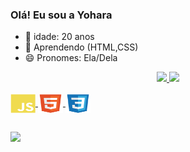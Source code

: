 ### Olá! Eu sou a Yohara

- 🎂 idade: 20 anos 
- 🌱 Aprendendo (HTML,CSS)  
- 😄 Pronomes: Ela/Dela 


<div align="center">
  <a href="https://github.com/YoharaGabi">
  <img height="180em" src="https://github-readme-stats.vercel.app/api?username=YoharaGabi&show_icons=true&theme=radical&include_all_commits=true&count_private=true"/>
  <img height="180em" src="https://github-readme-stats.vercel.app/api/top-langs/?username=YoharaGabi&layout=compact&langs_count=7&theme=radical"/>
</div>

<div style="display: inline_block"><br>
  <img align="center" alt="yohara-Js" height="30" width="40" src="https://raw.githubusercontent.com/devicons/devicon/master/icons/javascript/javascript-plain.svg">
  <img align="center" alt="yohara-HTML" height="30" width="40" src="https://raw.githubusercontent.com/devicons/devicon/master/icons/html5/html5-original.svg">
  <img align="center" alt="yohara-CSS" height="30" width="40" src="https://raw.githubusercontent.com/devicons/devicon/master/icons/css3/css3-original.svg">
</div>

##
<div>
 <a href=https://www.instagram.com/yohara_gabii/ target="_blank"><img src="https://img.shields.io/badge/-Instagram-%23E4405F?style=for-the-badge&logo=instagram&logoColor=white" target="_blank"></a>
</div>
